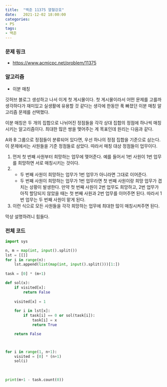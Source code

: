 ```yaml
---
title:  "백준 11375 열혈강호"
date:   2021-12-02 18:00:00
categories:
- PS
tags:
- 백준
---
```


### 문제 링크
* https://www.acmicpc.net/problem/11375

### 알고리즘
* 이분 매칭


깃허브 블로그 생성하고 나서 이게 첫 게시물이다. 첫 게시물이라서 어떤 문제를 고를까 생각하다가 재미있고 실생활에 유용할 것 같다는 생각에 한동안 푹 빠졌던 이분 매칭 알고리즘 문제를 선택했다.

이분 매칭은 두 개의 집합으로 나뉘어진 정점들을 각각 상대 집합의 정점에 하나씩 매칭시키는 알고리즘이다. 최대한 많은 쌍을 맺어주는 게 목표인데 원리는 다음과 같다.

A와 B 그룹으로 정점들이 분류되어 있다면, 우선 하나의 정점 집합을 기준으로 삼는다. 이 문제에서는 사원들을 기준 정점들로 삼았다. 따라서 매칭 대상 정점들이 업무이다. 

1. 먼저 첫 번째 사원부터 희망하는 업무에 맺어준다. 예를 들어서 1번 사원이 1번 업무를 희망하면 서로 매칭시키는 것이다.
2. - 두 번째 사원이 희망하는 업무가 1번 업무가 아니라면 그대로 이어준다.
   - 두 번째 사원이 희망하는 업무가 1번 업무라면 첫 번째 사원이랑 희망 업무가 겹치는 상황이 발생한다. 만약 첫 번째 사원이 2번 업무도 희망하고, 2번 업무가 아직 할당되지 않았을 때는 첫 번째 사원과 2번 업무를 이어주면 된다. 따라서 1번 업무는 두 번째 사원이 맡게 된다.
3. 이런 식으로 모든 사원들을 각각 희망하는 업무에 최대한 많이 매칭시켜주면 된다.
 
막상 설명하려니 힘들다. 


### 전체 코드
```python
import sys

n, m = map(int, input().split())
lst = [[]]
for i in range(n):
    lst.append(list(map(int, input().split()))[1:])
    
task = [0] * (m+1)

def sol(x):
    if visited[x]:
        return False
    
    visited[x] = 1
    
    for i in lst[x]:
        if task[i] == 0 or sol(task[i]):
            task[i] = x
            return True

    return False



for i in range(1, n+1):
    visited = [0] * (n+1)
    sol(i)
    
    
    
print(m+1 - task.count(0))
```
